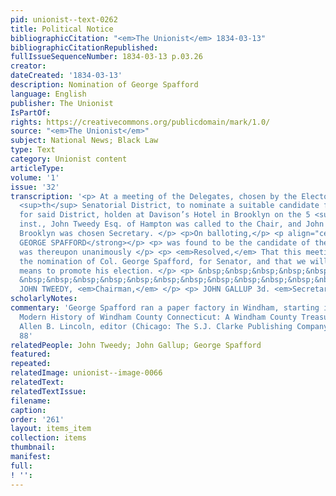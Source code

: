 ```yaml
---
pid: unionist--text-0262
title: Political Notice
bibliographicCitation: "<em>The Unionist</em> 1834-03-13"
bibliographicCitationRepublished: 
fullIssueSequenceNumber: 1834-03-13 p.03.26
creator: 
dateCreated: '1834-03-13'
description: Nomination of George Spafford
language: English
publisher: The Unionist
IsPartOf: 
rights: https://creativecommons.org/publicdomain/mark/1.0/
source: "<em>The Unionist</em>"
subject: National News; Black Law
type: Text
category: Unionist content
articleType: 
volume: '1'
issue: '32'
transcription: '<p> At a meeting of the Delegates, chosen by the Electors of the 13
  <sup>th</sup> Senatorial District, to nominate a suitable candidate for Senator
  for said District, holden at Davison’s Hotel in Brooklyn on the 5 <sup>th</sup>
  inst., John Tweedy Esq. of Hampton was called to the Chair, and John Gallup 3d of
  Brooklyn was chosen Secretary. </p> <p>On balloting,</p> <p align="center"><strong>COL.
  GEORGE SPAFFORD</strong></p> <p> was found to be the candidate of the meeting. It
  was thereupon unanimously </p> <p> <em>Resolved,</em> That this meeting approve
  the nomination of Col. George Spafford, for Senator, and that we will use all honorable
  means to promote his election. </p> <p> &nbsp;&nbsp;&nbsp;&nbsp;&nbsp;&nbsp;&nbsp;&nbsp;&nbsp;&nbsp;&nbsp;
  &nbsp;&nbsp;&nbsp;&nbsp;&nbsp;&nbsp;&nbsp;&nbsp;&nbsp;&nbsp;&nbsp;&nbsp;&nbsp;&nbsp;&nbsp;&nbsp;&nbsp;&nbsp;&nbsp;&nbsp;&nbsp;&nbsp;&nbsp;&nbsp;&nbsp;&nbsp;&nbsp;&nbsp;&nbsp;&nbsp;&nbsp;&nbsp;&nbsp;&nbsp;&nbsp;
  JOHN TWEEDY, <em>Chairman,</em> </p> <p> JOHN GALLUP 3d. <em>Secretary.</em> </p> '
scholarlyNotes: 
commentary: 'George Spafford ran a paper factory in Windham, starting in 1830. <em>A
  Modern History of Windham County Connecticut: A Windham County Treasure Book</em>,
  Allen B. Lincoln, editor (Chicago: The S.J. Clarke Publishing Company, 1920), p.
  88'
relatedPeople: John Tweedy; John Gallup; George Spafford
featured: 
repeated: 
relatedImage: unionist--image-0066
relatedText: 
relatedTextIssue: 
filename: 
caption: 
order: '261'
layout: items_item
collection: items
thumbnail: 
manifest: 
full: 
! '': 
---
```

